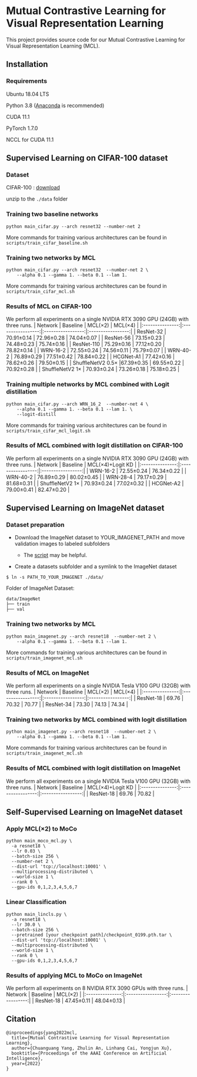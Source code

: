 
# Mutual Contrastive Learning for Visual Representation Learning

This project provides source code for our Mutual Contrastive Learning for Visual Representation Learning (MCL).


## Installation

### Requirements

Ubuntu 18.04 LTS

Python 3.8 ([Anaconda](https://www.anaconda.com/) is recommended)

CUDA 11.1

PyTorch 1.7.0

NCCL for CUDA 11.1


## Supervised Learning on CIFAR-100 dataset
### Dataset
CIFAR-100 : [download](http://www.cs.toronto.edu/~kriz/cifar-100-python.tar.gz)

unzip to the `./data` folder

### Training two baseline networks
```
python main_cifar.py --arch resnet32 --number-net 2
```
More commands for training various architectures can be found in `scripts/train_cifar_baseline.sh`

### Training two networks by MCL
```
python main_cifar.py --arch resnet32  --number-net 2 \
    --alpha 0.1 --gamma 1. --beta 0.1 --lam 1. 
```
More commands for training various architectures can be found in `scripts/train_cifar_mcl.sh`

###  Results of MCL on CIFAR-100
We perform all experiments on a single NVIDIA RTX 3090 GPU (24GB) with three runs.
| Network | Baseline | MCL(×2) | MCL(×4) |
|:---------------:|:-----------------:|:-----------------:|:-----------------:|
| ResNet-32 | 70.91±0.14 | 72.96±0.28 | 74.04±0.07 |
| ResNet-56 | 73.15±0.23 | 74.48±0.23 | 75.74±0.16 |
| ResNet-110 | 75.29±0.16 | 77.12±0.20 | 78.82±0.14 |
| WRN-16-2 | 72.55±0.24 | 74.56±0.11 | 75.79±0.07 |
| WRN-40-2 | 76.89±0.29 | 77.51±0.42 | 78.84±0.22 |
| HCGNet-A1 | 77.42±0.16 | 78.62±0.26 | 79.50±0.15 |
| ShuffleNetV2 0.5× |67.39±0.35 | 69.55±0.22 | 70.92±0.28 |
| ShuffleNetV2 1× | 70.93±0.24 | 73.26±0.18 | 75.18±0.25 |

### Training multiple networks by MCL combined with Logit distillation
```
python main_cifar.py --arch WRN_16_2  --number-net 4 \
    --alpha 0.1 --gamma 1. --beta 0.1 --lam 1. \
    --logit-distill
```
More commands for training various architectures can be found in `scripts/train_cifar_mcl_logit.sh`

###  Results of MCL combined with logit distillation on CIFAR-100
We perform all experiments on a single NVIDIA RTX 3090 GPU (24GB) with three runs.
| Network | Baseline |  MCL(×4)+Logit KD |
|:---------------:|:-----------------:|:-----------------:|
| WRN-16-2 | 72.55±0.24 | 76.34±0.22 |
| WRN-40-2 | 76.89±0.29 | 80.02±0.45 |
| WRN-28-4 | 79.17±0.29 | 81.68±0.31 |
| ShuffleNetV2 1× | 70.93±0.24 | 77.02±0.32 |
| HCGNet-A2 | 79.00±0.41 | 82.47±0.20 |


## Supervised Learning on ImageNet dataset

### Dataset preparation

- Download the ImageNet dataset to YOUR_IMAGENET_PATH and move validation images to labeled subfolders
    - The [script](https://raw.githubusercontent.com/soumith/imagenetloader.torch/master/valprep.sh) may be helpful.

- Create a datasets subfolder and a symlink to the ImageNet dataset

```
$ ln -s PATH_TO_YOUR_IMAGENET ./data/
```
Folder of ImageNet Dataset:
```
data/ImageNet
├── train
├── val
```

### Training two networks by MCL
```
python main_imagenet.py --arch resnet18  --number-net 2 \
    --alpha 0.1 --gamma 1. --beta 0.1 --lam 1. 
```
More commands for training various architectures can be found in `scripts/train_imagenet_mcl.sh`

###  Results of MCL on ImageNet
We perform all experiments on a single NVIDIA Tesla V100 GPU (32GB) with three runs.
| Network | Baseline | MCL(×2) | MCL(×4) |
|:---------------:|:-----------------:|:-----------------:|:-----------------:|
| ResNet-18 | 69.76 | 70.32 | 70.77 |
| ResNet-34 | 73.30 | 74.13 | 74.34 |

### Training two networks by MCL combined with logit distillation
```
python main_imagenet.py --arch resnet18  --number-net 2 \
    --alpha 0.1 --gamma 1. --beta 0.1 --lam 1. 
```
More commands for training various architectures can be found in `scripts/train_imagenet_mcl.sh`

###  Results of MCL combined with logit distillation on ImageNet
We perform all experiments on a single NVIDIA Tesla V100 GPU (32GB) with three runs.
| Network | Baseline | MCL(×4)+Logit KD |
|:---------------:|:-----------------:|:-----------------:|
| ResNet-18 | 69.76 |  70.82 |

## Self-Supervised Learning on ImageNet dataset

### Apply MCL(×2) to MoCo
```
python main_moco_mcl.py \
  -a resnet18 \
  --lr 0.03 \
  --batch-size 256 \
  --number-net 2 \
  --dist-url 'tcp://localhost:10001' \
  --multiprocessing-distributed \
  --world-size 1 \
  --rank 0 \
  --gpu-ids 0,1,2,3,4,5,6,7 
```
### Linear Classification
```
python main_lincls.py \
  -a resnet18 \
  --lr 30.0 \
  --batch-size 256 \
  --pretrained [your checkpoint path]/checkpoint_0199.pth.tar \
  --dist-url 'tcp://localhost:10001' \
  --multiprocessing-distributed \
  --world-size 1 \
  --rank 0 \
  --gpu-ids 0,1,2,3,4,5,6,7 
```

###  Results of applying MCL to MoCo on ImageNet
We perform all experiments on 8 NVIDIA RTX 3090 GPUs with three runs.
| Network | Baseline | MCL(×2) |
|:---------------:|:-----------------:|:-----------------:|
| ResNet-18 | 47.45±0.11 |  48.04±0.13 |
## Citation

```
@inproceedings{yang2022mcl,
  title={Mutual Contrastive Learning for Visual Representation Learning},
  author={Chuanguang Yang, Zhulin An, Linhang Cai, Yongjun Xu},
  booktitle={Proceedings of the AAAI Conference on Artificial Intelligence},
  year={2022}
}
```

